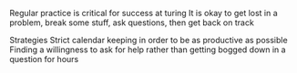 Regular practice is critical for success at turing
It is okay to get lost in a problem, break some stuff, ask questions, then get back on track

Strategies
Strict calendar keeping in order to be as productive as possible
Finding a willingness to ask for help rather than getting bogged down in a question for hours
